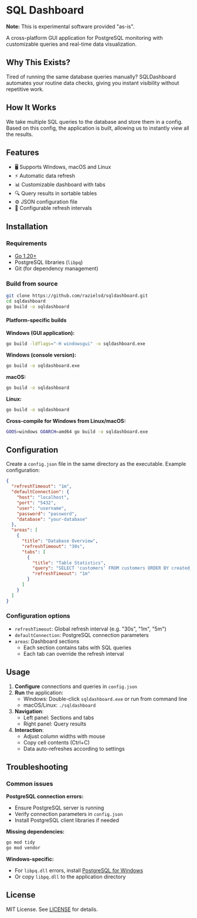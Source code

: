 # SQL Dashboard
**Note:** This is experimental software provided "as-is".

A cross-platform GUI application for PostgreSQL monitoring with customizable queries and real-time data visualization.

## Why This Exists?
Tired of running the same database queries manually? SQLDashboard automates your routine data checks, giving you instant visibility without repetitive work.

## How It Works
We take multiple SQL queries to the database and store them in a config. Based on this config, the application is built, allowing us to instantly view all the results.

## Features

- 🖥️ Supports Windows, macOS and Linux
- ⚡ Automatic data refresh
- 📊 Customizable dashboard with tabs
- 🔍 Query results in sortable tables
- ⚙️ JSON configuration file
- 🔄 Configurable refresh intervals

## Installation

### Requirements

- [Go 1.20+](https://golang.org/dl/)
- PostgreSQL libraries (`libpq`)
- Git (for dependency management)

### Build from source

```bash
git clone https://github.com/razielsd/sqldashboard.git
cd sqldashboard
go build -o sqldashboard
```

#### Platform-specific builds

**Windows (GUI application):**
```bash
go build -ldflags="-H windowsgui" -o sqldashboard.exe
```

**Windows (console version):**
```bash
go build -o sqldashboard.exe
```

**macOS:**
```bash
go build -o sqldashboard
```

**Linux:**
```bash
go build -o sqldashboard
```

**Cross-compile for Windows from Linux/macOS:**
```bash
GOOS=windows GOARCH=amd64 go build -o sqldashboard.exe
```

## Configuration

Create a `config.json` file in the same directory as the executable. Example configuration:

```json
{
  "refreshTimeout": "1m",
  "defaultConnection": {
    "host": "localhost",
    "port": "5432",
    "user": "username",
    "password": "password",
    "database": "your-database"
  },
  "areas": [
    {
      "title": "Database Overview",
      "refreshTimeout": "30s",
      "tabs": [
        {
          "title": "Table Statistics",
          "query": "SELECT 'customers' FROM customers ORDER BY created_at LIMIT 10",
          "refreshTimeout": "1m"
        }
      ]
    }
  ]
}
```

### Configuration options

- `refreshTimeout`: Global refresh interval (e.g. "30s", "1m", "5m")
- `defaultConnection`: PostgreSQL connection parameters
- `areas`: Dashboard sections
  - Each section contains tabs with SQL queries
  - Each tab can override the refresh interval

## Usage

1. **Configure** connections and queries in `config.json`
2. **Run** the application:
   - Windows: Double-click `sqldashboard.exe` or run from command line
   - macOS/Linux: `./sqldashboard`
3. **Navigation**:
   - Left panel: Sections and tabs
   - Right panel: Query results
4. **Interaction**:
   - Adjust column widths with mouse
   - Copy cell contents (Ctrl+C)
   - Data auto-refreshes according to settings

## Troubleshooting

### Common issues

**PostgreSQL connection errors:**
- Ensure PostgreSQL server is running
- Verify connection parameters in `config.json`
- Install PostgreSQL client libraries if needed

**Missing dependencies:**
```bash
go mod tidy
go mod vendor
```

**Windows-specific:**
- For `libpq.dll` errors, install [PostgreSQL for Windows](https://www.postgresql.org/download/windows/)
- Or copy `libpq.dll` to the application directory

## License

MIT License. See [LICENSE](LICENSE) for details.
